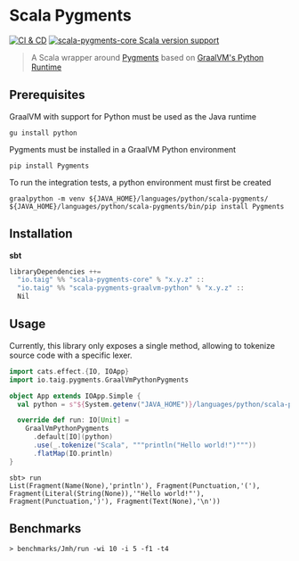 # Scala Pygments

[![CI & CD](https://github.com/taig/scala-pygments/actions/workflows/main.yml/badge.svg)](https://github.com/taig/scala-pygments/actions/workflows/main.yml)
[![scala-pygments-core Scala version support](https://index.scala-lang.org/taig/scala-pygments/scala-pygments-core/latest-by-scala-version.svg)](https://index.scala-lang.org/taig/scala-pygments/scala-pygments-core)


> A Scala wrapper around [Pygments](https://github.com/pygments/pygments) based on [GraalVM's Python Runtime](https://www.graalvm.org/reference-manual/python/)

## Prerequisites

GraalVM with support for Python must be used as the Java runtime  

```
gu install python
```

Pygments must be installed in a GraalVM Python environment  

```
pip install Pygments
```

To run the integration tests, a python environment must first be created

```
graalpython -m venv ${JAVA_HOME}/languages/python/scala-pygments/
${JAVA_HOME}/languages/python/scala-pygments/bin/pip install Pygments
```

## Installation

**sbt**

```scala
libraryDependencies ++=
  "io.taig" %% "scala-pygments-core" % "x.y.z" :: 
  "io.taig" %% "scala-pygments-graalvm-python" % "x.y.z" ::
  Nil
```

## Usage

Currently, this library only exposes a single method, allowing to tokenize source code with a specific lexer.

```scala
import cats.effect.{IO, IOApp}
import io.taig.pygments.GraalVmPythonPygments

object App extends IOApp.Simple {
  val python = s"${System.getenv("JAVA_HOME")}/languages/python/scala-pygments/bin/python"

  override def run: IO[Unit] =
    GraalVmPythonPygments
      .default[IO](python)
      .use(_.tokenize("Scala", """println("Hello world!")"""))
      .flatMap(IO.println)
}
```

```
sbt> run
List(Fragment(Name(None),'println'), Fragment(Punctuation,'('), Fragment(Literal(String(None)),'"Hello world!"'), Fragment(Punctuation,')'), Fragment(Text(None),'\n'))
```

## Benchmarks

```shell
> benchmarks/Jmh/run -wi 10 -i 5 -f1 -t4
```
